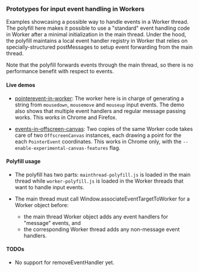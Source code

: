 ### Prototypes for input event handling in Workers

Examples showcasing a possible way to handle events in a Worker thread.  The
polyfill here makes it possible to use a "standard" event handling code in
Worker after a minimal initialization in the main thread.  Under the hood, the
polyfill maintains a local event handler registry in Worker that relies on
specially-structured postMessages to setup event forwarding from the main
thread.

Note that the polyfill forwards events through the main thread, so there is no
performance benefit with respect to events.


#### Live demos

- [pointerevent-in-worker](http://mustaqahmed.github.io/web/input-for-worker/pointerevent-in-worker/):
  The worker here is in charge of generating a string from `mousedown`,
  `mousemove` and `mouseup` input events.  The demo also shows that multiple
  event handlers and regular message passing works.  This works in Chrome and
  Firefox.

- [events-in-offscreen-canvas](http://mustaqahmed.github.io/web/input-for-worker/events-in-offscreen-canvas/):
  Two copies of the same Worker code takes care of two `OffscreenCanvas`
  instances, each drawing a point for the each `PointerEvent` coordinates.  This
  works in Chrome only, with the `--enable-experimental-canvas-features` flag.

#### Polyfill usage
- The polyfill has two parts: `mainthread-polyfill.js` is loaded in the main
  thread while `worker-polyfill.js` is loaded in the Worker threads that want to
  handle input events.

- The main thread must call Window.associateEventTargetToWorker for a Worker
  object before:
  - the main thread Worker object adds any event handlers for "message" events,
    and
  - the corresponding Worker thread adds any non-message event handlers.


#### TODOs

- No support for removeEventHandler yet.
